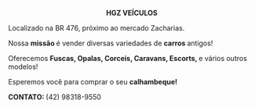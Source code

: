   <p align=center <h1> <b> HGZ VEÍCULOS </b> </h1>
 <p> Localizado na BR 476, próximo ao mercado Zacharias. </p>
<p> Nossa <b> missão </b> é vender diversas variedades de <b> carros </b> antigos!
<p> Oferecemos <b> Fuscas, Opalas, Corceis, Caravans, Escorts, </b> e vários outros modelos! </p>
<p> Esperemos você para comprar o seu <b> calhambeque! </b> </p>

<p> <b> CONTATO: </b> (42) 98318-9550 </b>
